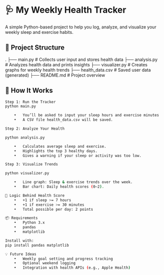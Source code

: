 # 🩺 My Weekly Health Tracker

A simple Python-based project to help you log, analyze, and visualize your weekly sleep and exercise habits.

## 📁 Project Structure

.
├── main.py               # Collects user input and stores health data
├── analysis.py           # Analyzes health data and prints insights
├── visualizer.py         # Creates graphs for weekly health trends
├── health_data.csv       # Saved user data (generated)
├── README.md             # Project overview

## 🚀 How It Works


```bash
Step 1: Run the Tracker
python main.py

	•	You’ll be asked to input your sleep hours and exercise minutes for Monday to Friday.
	•	A CSV file health_data.csv will be saved.

Step 2: Analyze Your Health

python analysis.py

	•	Calculates average sleep and exercise.
	•	Highlights the top 3 healthy days.
	•	Gives a warning if your sleep or activity was too low.

Step 3: Visualize Trends

python visualizer.py

	•	Line graph: Sleep & exercise trends over the week.
	•	Bar chart: Daily health scores (0–2).

🧠 Logic Behind Health Score
	•	+1 if sleep >= 7 hours
	•	+1 if exercise >= 30 minutes
	•	Total possible per day: 2 points

📦 Requirements
	•	Python 3.x
	•	pandas
	•	matplotlib

Install with:
pip install pandas matplotlib

💡 Future Ideas
	•	Weekly goal setting and progress tracking
	•	Optional weekend logging
	•	Integration with health APIs (e.g., Apple Health)